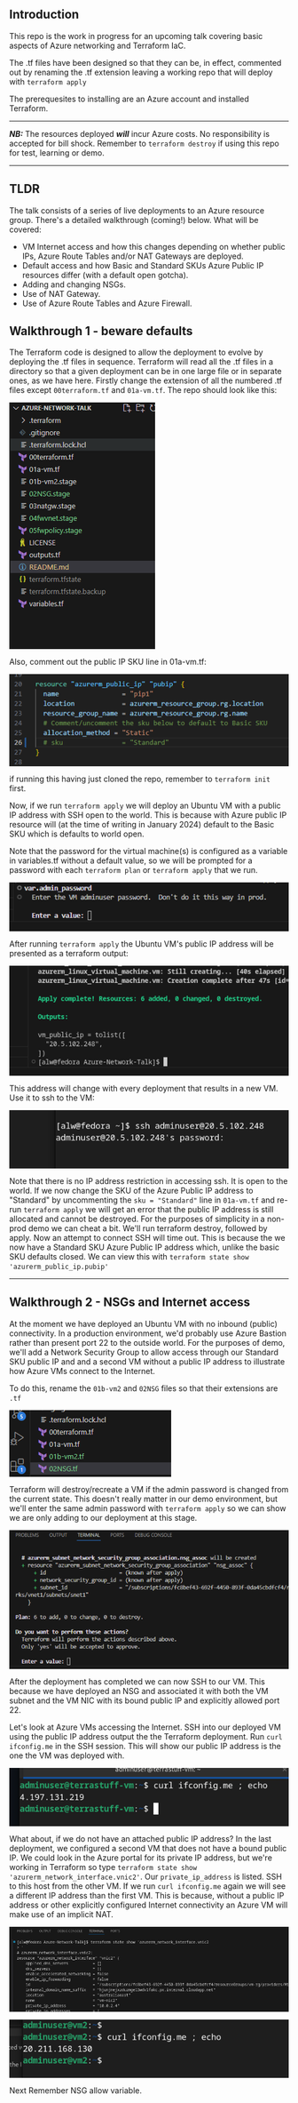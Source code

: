 ## Introduction
This repo is the work in progress for an upcoming talk covering basic aspects of Azure networking and Terraform IaC.

The .tf files have been designed so that they can be, in effect, commented out by renaming the .tf extension leaving a working repo that will deploy with ```terraform apply```

The prerequesites to installing are an Azure account and installed Terraform.

---
**_NB:_** The resources deployed **_will_** incur Azure costs.  No responsibility is accepted for bill shock.  Remember to ```terraform destroy``` if using this repo for test, learning or demo.

---
## TLDR
The talk consists of a series of live deployments to an Azure resource group.  There's a detailed walkthrough (coming!) below.  What will be covered:
* VM Internet access and how this changes depending on whether public IPs, Azure Route Tables and/or NAT Gateways are deployed.
* Default access and how Basic and Standard SKUs Azure Public IP resources differ (with a default open gotcha).
* Adding and changing NSGs.
* Use of NAT Gateway.
* Use of Azure Route Tables and Azure Firewall.

## Walkthrough 1 - beware defaults
The Terraform code is designed to allow the deployment to evolve by deploying the .tf files in sequence.  Terraform will read all the .tf files in a directory so that a given deployment can be in one large file or in separate ones, as we have here.  Firstly change the extension of all the numbered .tf files except ```00terraform.tf``` and ```01a-vm.tf```.  The repo should look like this:

<pre>
<img align="left" src="./images/repo-files01.png"></br>
</pre>


Also, comment out the public IP SKU line in 01a-vm.tf:

<pre>
<img align="left" src="./images/basic-pip-sku.png"></br>
</pre>

if running this having just cloned the repo, remember to ```terraform init``` first.

Now, if we run ```terraform apply``` we will deploy an Ubuntu VM with a public IP address with SSH open to the world.  This is because with Azure public IP resource will (at the time of writing in January 2024) default to the Basic SKU which is defaults to world open.

Note that the password for the virtual machine(s) is configured as a variable in variables.tf without a default value, so we will be prompted for a password with each ```terraform plan``` or ```terraform apply``` that we run.

<pre>
<img align="left" src="./images/adminuser-password.png"></br>
</pre>

After running ```terraform apply``` the Ubuntu VM's public IP address will be presented as a terraform output:

<pre>
<img align="left" src="./images/pip-output.png"></br>
</pre>

This address will change with every deployment that results in a new VM.  Use it to ssh to the VM:

<pre>
<img align="left" src="./images/ssh-1.png"></br>
</pre>

Note that there is no IP address restriction in accessing ssh.  It is open to the world.  If we now change the SKU of the Azure Public IP address to "Standard" by uncommenting the ```sku = "Standard"``` line in ```01a-vm.tf``` and re-run ```terraform apply``` we will get an error that the public IP address is still allocated and cannot be destroyed.  For the purposes of simplicity in a non-prod demo we can cheat a bit.  We'll run terraform destroy, followed by apply.  Now an attempt to connect SSH will time out.  This is because the we now have a Standard SKU Azure Public IP address which, unlike the basic SKU defaults closed.  We can view this with ```terraform state show 'azurerm_public_ip.pubip'```

---
## Walkthrough 2 - NSGs and Internet access
At the moment we have deployed an Ubuntu VM with no inbound (public) connectivity.  In a production environment, we'd probably use Azure Bastion rather than present port 22 to the outside world.  For the purposes of demo, we'll add a Network Security Group to allow access through our Standard SKU public IP and and a second VM without a public IP address to illustrate how Azure VMs connect to the Internet.

To do this, rename the ```01b-vm2``` and ```02NSG``` files so that their extensions are ```.tf```

<pre>
<img align="left" src="./images/NSG-1.png"></br>
</pre>

Terraform will destroy/recreate a VM if the admin password is changed from the current state.  This doesn't really matter in our demo environment, but we'll enter the same admin password with ```terraform apply``` so we can show we are only adding to our deployment at this stage.

<pre>
<img align="left" src="./images/2-apply-1.png"></br>
</pre>

After the deployment has completed we can now SSH to our VM.  This because we have deployed an NSG and associated it with both the VM subnet and the VM NIC with its bound public IP and explicitly allowed port 22.

Let's look at Azure VMs accessing the Internet.  SSH into our deployed VM using the public IP address output the the Terraform deployment.  Run ```curl ifconfig.me``` in the SSH session.  This will show our public IP address is the one the VM was deployed with.

<pre>
<img align="left" src="./images/ifconfig-1.png"></br>
</pre>

What about, if we do not have an attached public IP address?  In the last deployment, we configured a second VM that does not have a bound public IP.  We could look in the Azure portal for its private IP address, but we're working in Terraform so type ```terraform state show 'azurerm_network_interface.vnic2'```.  Our ```private_ip_address``` is listed.  SSH to this host from the other VM.  If we run ```curl ifconfig.me``` again we will see a different IP address than the first VM.  This is because, without a public IP address or other explicitly configured Internet connectivity an Azure VM will make use of an implicit NAT.

<pre>
<img align="left" src="./images/privip-1.png"></br>
</pre>

<pre>
<img align="left" src="./images/ifconfig-2.png"></br>
</pre>

Next
Remember NSG allow variable.  

